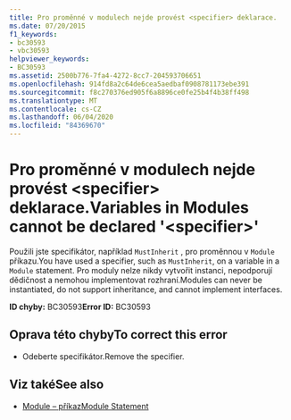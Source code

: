 ```yaml
---
title: Pro proměnné v modulech nejde provést <specifier> deklarace.
ms.date: 07/20/2015
f1_keywords:
- bc30593
- vbc30593
helpviewer_keywords:
- BC30593
ms.assetid: 2500b776-7fa4-4272-8cc7-204593706651
ms.openlocfilehash: 914fd8a2c64de6cea5aedbaf0908781173ebe391
ms.sourcegitcommit: f8c270376ed905f6a8896ce0fe25b4f4b38ff498
ms.translationtype: MT
ms.contentlocale: cs-CZ
ms.lasthandoff: 06/04/2020
ms.locfileid: "84369670"
---
```

# <a name="variables-in-modules-cannot-be-declared-specifier"></a><span data-ttu-id="451ee-102">Pro proměnné v modulech nejde provést \<specifier> deklarace.</span><span class="sxs-lookup"><span data-stu-id="451ee-102">Variables in Modules cannot be declared '\<specifier>'</span></span>
<span data-ttu-id="451ee-103">Použili jste specifikátor, například `MustInherit` , pro proměnnou v `Module` příkazu.</span><span class="sxs-lookup"><span data-stu-id="451ee-103">You have used a specifier, such as `MustInherit`, on a variable in a `Module` statement.</span></span> <span data-ttu-id="451ee-104">Pro moduly nelze nikdy vytvořit instanci, nepodporují dědičnost a nemohou implementovat rozhraní.</span><span class="sxs-lookup"><span data-stu-id="451ee-104">Modules can never be instantiated, do not support inheritance, and cannot implement interfaces.</span></span>  
  
 <span data-ttu-id="451ee-105">**ID chyby:** BC30593</span><span class="sxs-lookup"><span data-stu-id="451ee-105">**Error ID:** BC30593</span></span>  
  
## <a name="to-correct-this-error"></a><span data-ttu-id="451ee-106">Oprava této chyby</span><span class="sxs-lookup"><span data-stu-id="451ee-106">To correct this error</span></span>  
  
- <span data-ttu-id="451ee-107">Odeberte specifikátor.</span><span class="sxs-lookup"><span data-stu-id="451ee-107">Remove the specifier.</span></span>  
  
## <a name="see-also"></a><span data-ttu-id="451ee-108">Viz také</span><span class="sxs-lookup"><span data-stu-id="451ee-108">See also</span></span>

- [<span data-ttu-id="451ee-109">Module – příkaz</span><span class="sxs-lookup"><span data-stu-id="451ee-109">Module Statement</span></span>](../language-reference/statements/module-statement.md)
